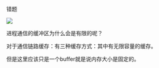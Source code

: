 错题





![](https://s3.bmp.ovh/imgs/2022/05/25/a6b83ee298f5b7a2.png)

进程通信的缓冲区为什么会是有限的呢？

对于通信链路缓存：有三种缓存方式：其中有无限容量的缓存。

但是这里应该只是一个buffer就是说内存大小是固定的。